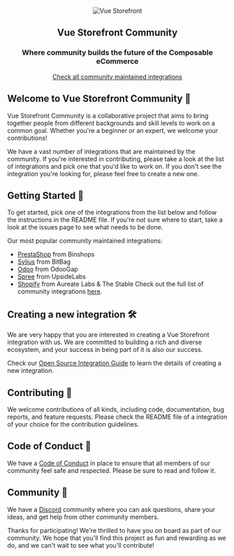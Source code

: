 <p align="center">
  <img src="https://user-images.githubusercontent.com/1626923/156934585-5c585b9f-53ff-4eee-beb3-a3a410c48d47.png" alt="Vue Storefront" />
</p>

<h2 align="center">
  Vue Storefront Community
</h2>

<h3 align="center">
  Where community builds the future of the Composable eCommerce
</h3>

<p align="center">
  <a href="https://github.com/orgs/vuestorefront-community/repositories">
    Check all community maintained integrations
  </a>
</p>

## **Welcome to Vue Storefront Community 🤗**

Vue Storefront Community is a collaborative project that aims to bring together people from different backgrounds and skill levels to work on a common goal. Whether you're a beginner or an expert, we welcome your contributions!

We have a vast number of integrations that are maintained by the community. If you're interested in contributing, please take a look at the list of integrations and pick one that you'd like to work on. If you don't see the integration you're looking for, please feel free to create a new one.

## **Getting Started 🚀**

To get started, pick one of the integrations from the list below and follow the instructions in the README file. If you're not sure where to start, take a look at the issues page to see what needs to be done.

Our most popular community maintained integrations:

- [PrestaShop](https://github.com/vuestorefront-community/prestashop) from Binshops
- [Sylius](https://github.com/vuestorefront-community/sylius) from BitBag
- [Odoo](https://github.com/vuestorefront-community/odoo) from OdooGap
- [Spree](https://github.com/vuestorefront-community/spree) from UpsideLabs
- [Shopify](https://github.com/vuestorefront/shopify) from Aureate Labs & The Stable
Check out the full list of community integrations [here](https://github.com/orgs/vuestorefront-community/repositories).

## **Creating a new integration 🛠**

We are very happy that you are interested in creating a Vue Storefront integration with us. We are committed to building a rich and diverse ecosystem, and your success in being part of it is also our success.

Check our [Open Source Integration Guide](./OS_INTEGRATION_GUIDE.md) to learn the details of creating a new integration.

## **Contributing 🤝**

We welcome contributions of all kinds, including code, documentation, bug reports, and feature requests. Please check the README file of a integration of your choice for the contribution guidelines.

## **Code of Conduct 📜**

We have a [Code of Conduct](https://github.com/vuestorefront-community/.github/blob/main/CODE_OF_CONDUCT.md) in place to ensure that all members of our community feel safe and respected. Please be sure to read and follow it.

## **Community 🫶**

We have a [Discord](https://discord.vuestorefront.io/) community where you can ask questions, share your ideas, and get help from other community members.

Thanks for participating! We're thrilled to have you on board as part of our community. We hope that you'll find this project as fun and rewarding as we do, and we can't wait to see what you'll contribute!
